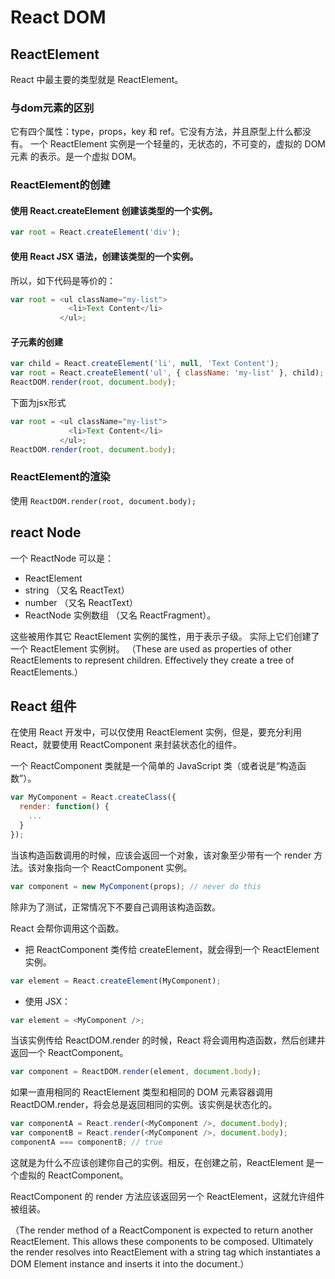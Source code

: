 # React DOM

## ReactElement

React 中最主要的类型就是 ReactElement。

### 与dom元素的区别

它有四个属性：type，props，key 和 ref。它没有方法，并且原型上什么都没有。
一个 ReactElement 实例是一个轻量的，无状态的，不可变的，虚拟的 DOM 元素 的表示。是一个虚拟 DOM。

### ReactElement的创建

#### 使用 React.createElement 创建该类型的一个实例。
```javascript
var root = React.createElement('div');
```
#### 使用 React JSX 语法，创建该类型的一个实例。
所以，如下代码是等价的：
```javascript
var root = <ul className="my-list">
             <li>Text Content</li>
           </ul>;
```
#### 子元素的创建
```javascript
var child = React.createElement('li', null, 'Text Content');
var root = React.createElement('ul', { className: 'my-list' }, child);
ReactDOM.render(root, document.body);
```
下面为jsx形式
```javascript
var root = <ul className="my-list">
             <li>Text Content</li>
           </ul>;
ReactDOM.render(root, document.body);
```
### ReactElement的渲染
使用 `ReactDOM.render(root, document.body);`

## react Node

一个 ReactNode 可以是：
- ReactElement
- string （又名 ReactText）
- number （又名 ReactText）
- ReactNode 实例数组 （又名 ReactFragment）。


这些被用作其它 ReactElement 实例的属性，用于表示子级。
实际上它们创建了一个 ReactElement 实例树。
（These are used as properties of other ReactElements to represent children. Effectively they create a tree of ReactElements.）

## React 组件

在使用 React 开发中，可以仅使用 ReactElement 实例，但是，要充分利用 React，就要使用 ReactComponent 来封装状态化的组件。

一个 ReactComponent 类就是一个简单的 JavaScript 类（或者说是“构造函数”）。
```javascript
var MyComponent = React.createClass({
  render: function() {
    ...
  }
});
```
当该构造函数调用的时候，应该会返回一个对象，该对象至少带有一个 render 方法。该对象指向一个 ReactComponent 实例。
```javascript
var component = new MyComponent(props); // never do this
```
除非为了测试，正常情况下不要自己调用该构造函数。

React 会帮你调用这个函数。

- 把 ReactComponent 类传给 createElement，就会得到一个 ReactElement 实例。
```javascript
var element = React.createElement(MyComponent);
```
- 使用 JSX：
```javascript
var element = <MyComponent />;
```

当该实例传给 ReactDOM.render 的时候，React 将会调用构造函数，然后创建并返回一个 ReactComponent。

```javascript
var component = ReactDOM.render(element, document.body);
```
如果一直用相同的 ReactElement 类型和相同的 DOM 元素容器调用 ReactDOM.render，将会总是返回相同的实例。该实例是状态化的。
```javascript
var componentA = React.render(<MyComponent />, document.body);
var componentB = React.render(<MyComponent />, document.body);
componentA === componentB; // true
```
这就是为什么不应该创建你自己的实例。相反，在创建之前，ReactElement 是一个虚拟的 ReactComponent。

ReactComponent 的 render 方法应该返回另一个 ReactElement，这就允许组件被组装。

（The render method of a ReactComponent is expected to return another ReactElement. This allows these components to be composed. Ultimately the render resolves into ReactElement with a string tag which instantiates a DOM Element instance and inserts it into the document.）
